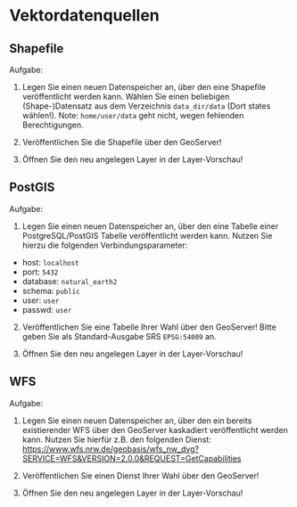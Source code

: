 # Vektordatenquellen


## Shapefile

Aufgabe:

1. Legen Sie einen neuen Datenspeicher an, über den eine Shapefile veröffentlicht
werden kann. Wählen Sie einen beliebigen (Shape-)Datensatz aus dem Verzeichnis
`data_dir/data` (Dort states wählen!). Note: `home/user/data` geht nicht, wegen fehlenden Berechtigungen.

2. Veröffentlichen Sie die Shapefile über den GeoServer!

3. Öffnen Sie den neu angelegen Layer in der Layer-Vorschau!

## PostGIS

Aufgabe:

1. Legen Sie einen neuen Datenspeicher an, über den eine Tabelle einer PostgreSQL/PostGIS Tabelle veröffentlicht
werden kann. Nutzen Sie hierzu die folgenden Verbindungsparameter:

  * host: <code>localhost</code>
  * port: <code>5432</code>
  * database: <code>natural_earth2</code>
  * schema: <code>public</code>
  * user: <code>user</code>
  * passwd: <code>user</code>

2. Veröffentlichen Sie eine Tabelle Ihrer Wahl über den GeoServer! Bitte geben Sie als Standard-Ausgabe SRS `EPSG:54009` an.

3. Öffnen Sie den neu angelegen Layer in der Layer-Vorschau!

## WFS

Aufgabe:

1. Legen Sie einen neuen Datenspeicher an, über den ein bereits existierender WFS
über den GeoServer kaskadiert veröffentlicht werden kann. Nutzen Sie hierfür z.B.
den folgenden Dienst: https://www.wfs.nrw.de/geobasis/wfs_nw_dvg?SERVICE=WFS&VERSION=2.0.0&REQUEST=GetCapabilities

2. Veröffentlichen Sie einen Dienst Ihrer Wahl über den GeoServer!

3. Öffnen Sie den neu angelegen Layer in der Layer-Vorschau!
